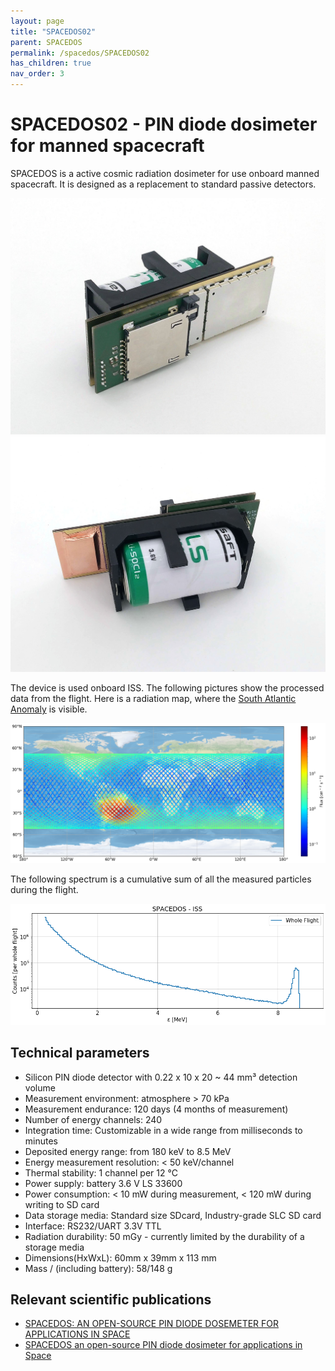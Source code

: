 ```yaml
---
layout: page
title: "SPACEDOS02"
parent: SPACEDOS
permalink: /spacedos/SPACEDOS02
has_children: true
nav_order: 3
---
```


# SPACEDOS02 - PIN diode dosimeter for manned spacecraft

SPACEDOS is a active cosmic radiation dosimeter for use onboard manned spacecraft. It is designed as a replacement to standard passive detectors.

![SPACEDOS02A device from bottom side](https://raw.githubusercontent.com/UniversalScientificTechnologies/SPACEDOS02/SPACEDOS02A/doc/src/img/SPACEDOS02A_bottom.jpg)
![SPACEDOS02A device from top side](https://raw.githubusercontent.com/UniversalScientificTechnologies/SPACEDOS02/SPACEDOS02A/doc/src/img/SPACEDOS02A_top.jpg)

The device is used onboard ISS. The following pictures show the processed data from the flight. Here is a radiation map, where the [South Atlantic Anomaly](https://en.wikipedia.org/wiki/South_Atlantic_Anomaly) is visible.

![ISS radiation map](https://raw.githubusercontent.com/UniversalScientificTechnologies/SPACEDOS02/SPACEDOS02A/doc/src/img/ISS_radiation_map.png)

The following spectrum is a cumulative sum of all the measured particles during the flight.

![ISS radiation spectra](https://raw.githubusercontent.com/UniversalScientificTechnologies/SPACEDOS02/SPACEDOS02A/doc/src/img/iss_flight_spectra.png)


## Technical parameters

* Silicon PIN diode detector with 0.22 x 10 x 20 ~ 44 mm³ detection volume
* Measurement environment: atmosphere > 70 kPa
* Measurement endurance: 120 days (4 months of measurement)
* Number of energy channels: 240
* Integration time: Customizable in a wide range from milliseconds to minutes
* Deposited energy range: from 180 keV to 8.5 MeV
* Energy measurement resolution: < 50 keV/channel
* Thermal stability: 1 channel per 12 °C
* Power supply: battery 3.6 V LS 33600
* Power consumption: < 10 mW during measurement, < 120 mW during writing to SD card
* Data storage media: Standard size SDcard, Industry-grade SLC  SD card
* Interface: RS232/UART 3.3V TTL
* Radiation durability: 50 mGy - currently limited by the durability of a storage media
* Dimensions(HxWxL): 60mm x 39mm x 113 mm
* Mass / (including battery): 58/148 g

## Relevant scientific publications

* [SPACEDOS: AN OPEN-SOURCE PIN DIODE DOSEMETER FOR APPLICATIONS IN SPACE](https://academic.oup.com/rpd/article-abstract/198/9-11/611/6673003?redirectedFrom=fulltext&login=false)
* [SPACEDOS an open-source PIN diode dosimeter for applications in Space](https://indico.ujf.cas.cz/event/2/contributions/27/attachments/25/46/Po-1315-Kakona-774711333.pdf)
